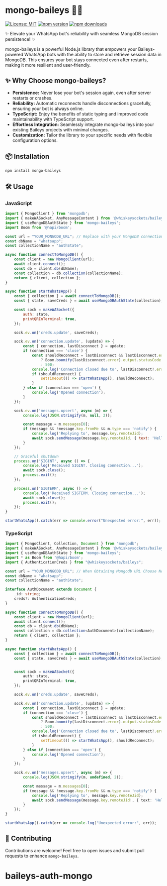 # mongo-baileys 🚀💾

[![License: MIT](https://img.shields.io/badge/License-MIT-yellow.svg)](https://opensource.org/licenses/MIT)
[![npm version](https://img.shields.io/npm/v/mongo-baileys)](https://www.npmjs.com/package/mongo-baileys)
[![npm downloads](https://img.shields.io/npm/dm/mongo-baileys)](https://www.npmjs.com/package/mongo-baileys)

✨ Elevate your WhatsApp bot's reliability with seamless MongoDB session persistence! ✨

mongo-baileys is a powerful Node.js library that empowers your Baileys-powered WhatsApp bots with the ability to store and retrieve session data in MongoDB.  This ensures your bot stays connected even after restarts, making it more resilient and user-friendly.

## ✨ Why Choose mongo-baileys?

- **Persistence:** Never lose your bot's session again, even after server restarts or crashes.
- **Reliability:** Automatic reconnects handle disconnections gracefully, ensuring your bot is always online.
- **TypeScript:** Enjoy the benefits of static typing and improved code maintainability with TypeScript support.
- **Effortless Integration:**  Seamlessly integrate mongo-baileys into your existing Baileys projects with minimal changes.
- **Customization:**  Tailor the library to your specific needs with flexible configuration options.

## 📦 Installation

```bash
npm install mongo-baileys
```

## 🛠️ Usage

### JavaScript

```javascript
import { MongoClient } from 'mongodb';
import { makeWASocket, AnyMessageContent } from '@whiskeysockets/baileys';
import { useMongoDBAuthState } from 'mongo-baileys';
import Boom from '@hapi/boom';

const url = "YOUR_MONGODB_URL"; // Replace with your MongoDB connection string // When Obtaining Mongodb URL Choose NodeJS Driver Version 2 or Later but don't 3 or it higher
const dbName = "whatsapp";
const collectionName = "authState";

async function connectToMongoDB() {
    const client = new MongoClient(url);
    await client.connect();
    const db = client.db(dbName);
    const collection = db.collection(collectionName);
    return { client, collection };
}

async function startWhatsApp() {
    const { collection } = await connectToMongoDB();
    const { state, saveCreds } = await useMongoDBAuthState(collection);

    const sock = makeWASocket({
        auth: state,
        printQRInTerminal: true,
    });

    sock.ev.on('creds.update', saveCreds);

    sock.ev.on('connection.update', (update) => {
        const { connection, lastDisconnect } = update;
        if (connection === 'close') {
            const shouldReconnect = lastDisconnect && lastDisconnect.error
                ? Boom.boomify(lastDisconnect.error).output.statusCode
                : 500;
            console.log('Connection closed due to', lastDisconnect?.error, ', reconnecting in', shouldReconnect, 'ms');
            if (shouldReconnect) {
                setTimeout(() => startWhatsApp(), shouldReconnect);
            }
        } else if (connection === 'open') {
            console.log('Opened connection');
        }
    });

    sock.ev.on('messages.upsert', async (m) => {
        console.log(JSON.stringify(m, null, 2));

        const message = m.messages[0];
        if (message && !message.key.fromMe && m.type === 'notify') {
            console.log('Replying to', message.key.remoteJid);
            await sock.sendMessage(message.key.remoteJid, { text: 'Hello there!' });
        }
    });

    // Graceful shutdown
    process.on('SIGINT', async () => {
        console.log('Received SIGINT. Closing connection...');
        await sock.close();
        process.exit();
    });

    process.on('SIGTERM', async () => {
        console.log('Received SIGTERM. Closing connection...');
        await sock.close();
        process.exit();
    });
}

startWhatsApp().catch(err => console.error("Unexpected error:", err));
```

### TypeScript

```typescript
import { MongoClient, Collection, Document } from "mongodb";
import { makeWASocket, AnyMessageContent } from '@whiskeysockets/baileys';
import { useMongoDBAuthState } from 'mongo-baileys';
import * as Boom from '@hapi/boom';
import { AuthenticationCreds } from "@whiskeysockets/baileys";

const url = "YOUR_MONGODB_URL"; // When Obtaining Mongodb URL Choose NodeJS Driver Version 2 or Later but don't 3 or it higher
const dbName = "whatsapp";
const collectionName = "authState";

interface AuthDocument extends Document {
    _id: string;
    creds?: AuthenticationCreds;
}

async function connectToMongoDB() {
    const client = new MongoClient(url);
    await client.connect();
    const db = client.db(dbName);
    const collection = db.collection<AuthDocument>(collectionName);
    return { client, collection };
}

async function startWhatsApp() {
    const { collection } = await connectToMongoDB();
    const { state, saveCreds } = await useMongoDBAuthState(collection);


    const sock = makeWASocket({
        auth: state,
        printQRInTerminal: true,
    });

    sock.ev.on('creds.update', saveCreds);

    sock.ev.on('connection.update', (update) => {
        const { connection, lastDisconnect } = update;
        if (connection === 'close') {
            const shouldReconnect = lastDisconnect && lastDisconnect.error
                ? Boom.boomify(lastDisconnect.error).output.statusCode
                : 500;
            console.log('Connection closed due to', lastDisconnect?.error, ', reconnecting in', shouldReconnect, 'ms');
            if (shouldReconnect) {
                setTimeout(() => startWhatsApp(), shouldReconnect);
            }
        } else if (connection === 'open') {
            console.log('Opened connection');
        }
    });

    sock.ev.on('messages.upsert', async (m) => {
        console.log(JSON.stringify(m, undefined, 2));

        const message = m.messages[0];
        if (message && !message.key.fromMe && m.type === 'notify') {
            console.log('Replying to', message.key.remoteJid);
            await sock.sendMessage(message.key.remoteJid!, { text: 'Hello there!' } as AnyMessageContent);
        }
    });
}

startWhatsApp().catch(err => console.log("Unexpected error:", err));

```

## 🤝 Contributing

Contributions are welcome! Feel free to open issues and submit pull requests to enhance `mongo-baileys`.

# baileys-auth-mongo
